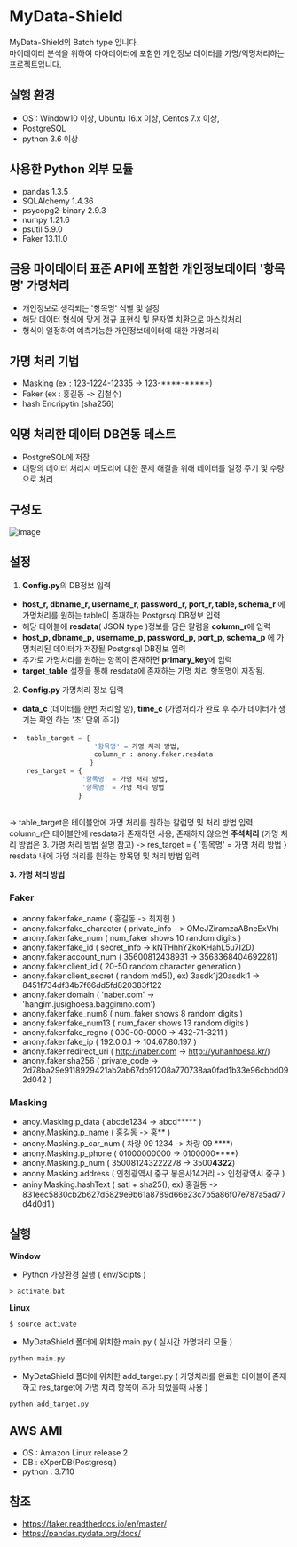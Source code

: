 # MyData-Shield
MyData-Shield의 Batch type 입니다. <br/>
마이데이터 분석을 위하여 마아데이터에 포함한 개인정보 데이터를 가명/익명처리하는 프로젝트입니다.

## 실행 환경
* OS : Window10 이상, Ubuntu 16.x 이상, Centos 7.x 이상, 
* PostgreSQL 
* python 3.6 이상

## 사용한 Python 외부 모듈
* pandas 1.3.5
* SQLAlchemy 1.4.36
* psycopg2-binary 2.9.3
* numpy 1.21.6
* psutil 5.9.0
* Faker 13.11.0

## 금용 마이데이터 표준 API에 포함한 개인정보데이터 '항목명' 가명처리
* 개인정보로 생각되는 '항목명' 식별 및 설정
* 해당 데이터 형식에 맞게 정규 표현식 및 문자열 치환으로 마스킹처리
* 형식이 일정하여 예측가능한 개인정보데이터에 대한 가명처리

## 가명 처리 기법
* Masking (ex : 123-1224-12335 -> 123-****-*****)
* Faker (ex : 홍길동 -> 김철수)
* hash Encripytin (sha256)

## 익명 처리한 데이터 DB연동 테스트
* PostgreSQL에 저장
* 대량의 데이터 처리시 메모리에 대한 문제 해결을 위해 데이터를 일정 주기 및 수량으로 처리

## 구성도
![image](https://user-images.githubusercontent.com/61214962/161666884-7ef86f4a-00ad-4b89-9a69-fd1b81f4477d.png)

## 설정
1. **Config.py**의 DB정보 입력
  * **host_r, dbname_r, username_r, password_r, port_r, table, schema_r** 에 가명처리를 원하는 table이 존재하는 Postgrsql DB정보 입력
  * 해당 테이블에 **resdata**( JSON type )정보를 담은 칼럼을 **column_r**에 입력
  * **host_p, dbname_p, username_p, password_p, port_p, schema_p** 에 가명처리된 데이터가 저장될 Postgrsql DB정보 입력
  * 추가로 가명처리를 원하는 항목이 존재하면 **primary_key**에 입력
  * **target_table** 설정을 통해 resdata에 존재하는 가명 처리 항목명이 저장됨.

2. **Config.py** 가명처리 정보 입력
  * **data_c** (데이터를 한번 처리할 양), **time_c** (가명처리가 완료 후 추가 데이터가 생기는 확인 하는 '초' 단위 주기)
  * ```python
     table_target = { 
                      '항목명' = 가명 처리 방법,
                      column_r : anony.faker.resdata
                     }
     res_target = { 
                   '항목명' = 가명 처리 방법,
                   '항목명' = 가명 처리 방법
                  }
     
    ```
  -> table_target은 테이블안에 가명 처리를 원하는 칼럼명 및 처리 방법 입력, column_r은 테이블안에 resdata가 존재하면 사용, 존재하지 않으면 **주석처리** (가명 처리 방법은 3. 가명 처리 방법 설명 참고) 
  -> res_target = { '힝목명' = 가명 처리 방법 } resdata 내에 가명 처리를 원하는 항목명 및 처리 방법 입력
  
**3. 가명 처리 방법**

  ### Faker
  * anony.faker.fake_name  ( 홍길동 -> 최지현 )
  * anony.faker.fake_character  ( private_info - > OMeJZiramzaABneExVh)
  * anony.faker.fake_num  ( num_faker shows 10 random digits )
  * anony.faker.fake_id  ( secret_info -> kNTHhhYZkoKHahL5u7I2D)
  * anony.faker.account_num  ( 35600812438931 -> 3563368404692281)
  * anony.faker.client_id  ( 20-50 random character generation )
  * anony.faker.client_secret  ( random md5(), ex) 3asdk1j20asdkl1 -> 8451f734df34b7f66dd5fd820383f122
  * anony.faker.domain  ( 'naber.com' -> 'hangim.jusighoesa.baggimno.com')
  * anony.faker.fake_num8  ( num_faker shows 8 random digits )
  * anony.faker.fake_num13  ( num_faker shows 13 random digits )
  * anony.faker.fake_regno  ( 000-00-0000 -> 432-71-3211 )
  * anony.faker.fake_ip  ( 192.0.0.1 -> 104.67.80.197 )
  * anony.faker.redirect_uri  ( http://naber.com -> http://yuhanhoesa.kr/)
  * anony.faker.sha256  ( private_code -> 2d78ba29e9118929421ab2ab67db91208a770738aa0fad1b33e96cbbd092d042 )
  
  ### Masking
  * anoy.Masking.p_data  ( abcde1234 -> abcd***** )
  * anony.Masking.p_name  ( 홍길동 -> 홍** )
  * anony.Masking.p_car_num  ( 차량 09 1234 -> 차량 09 ****)
  * anony.Masking.p_phone  ( 01000000000 -> 0100000****)
  * anony.Masking.p_num  ( 350081243222278 -> 3500****4322****)
  * anony.Masking.address  ( 인천광역시 중구 봉은사14거리 -> 인천광역시 중구 )
  * aniny.Masking.hashText  ( satl + sha25(), ex) 홍길동 -> 831eec5830cb2b627d5829e9b61a8789d66e23c7b5a86f07e787a5ad77d4d0d1 )
  
## 실행

**Window**
* Python 가상환경 실행 ( env/Scipts )
```
> activate.bat
```
**Linux**
```
$ source activate
```

* MyDataShield 폴더에 위치한 main.py ( 실시간 가명처리 모듈 )
```
python main.py
```
* MyDataShield 폴더에 위치한 add_target.py ( 가명처리를 완료한 테이블이 존재하고 res_target에 가명 처리 항목이 추가 되었을때 사용 )
```
python add_target.py
```
## AWS AMI
* OS : Amazon Linux release 2
* DB : eXperDB(Postgresql)
* python : 3.7.10

## 참조
* https://faker.readthedocs.io/en/master/
* https://pandas.pydata.org/docs/
  
   

